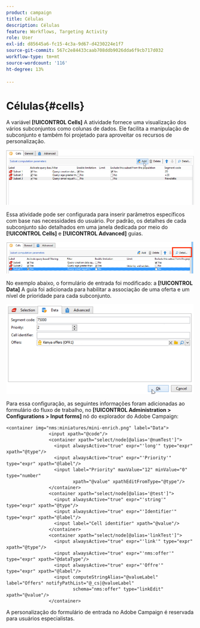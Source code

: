 ```yaml
---
product: campaign
title: Células
description: Células
feature: Workflows, Targeting Activity
role: User
exl-id: d85645a6-fc15-4c3a-9d67-d4230224e1f7
source-git-commit: 567c2e84433caab708ddb9026dda6f9cb717d032
workflow-type: tm+mt
source-wordcount: '116'
ht-degree: 13%

---
```


# Células{#cells}

A variável **[!UICONTROL Cells]** A atividade fornece uma visualização dos vários subconjuntos como colunas de dados. Ele facilita a manipulação de subconjunto e também foi projetado para aproveitar os recursos de personalização.

![](assets/wf_split_cells.png)

Essa atividade pode ser configurada para inserir parâmetros específicos com base nas necessidades do usuário. Por padrão, os detalhes de cada subconjunto são detalhados em uma janela dedicada por meio do **[!UICONTROL Cells]** e **[!UICONTROL Advanced]** guias.

![](assets/wf_split_cells_with_customization.png)

No exemplo abaixo, o formulário de entrada foi modificado: a **[!UICONTROL Data]** A guia foi adicionada para habilitar a associação de uma oferta e um nível de prioridade para cada subconjunto.

![](assets/cells-activity-sample.png)

Para essa configuração, as seguintes informações foram adicionadas ao formulário do fluxo de trabalho, no **[!UICONTROL Administration > Configurations > Input forms]** nó do explorador do Adobe Campaign:

```
<container img="nms:miniatures/mini-enrich.png" label="Data">
                <input xpath="@code"/>
                <container xpath="select/node[@alias='@numTest']">
                  <input alwaysActive="true" expr="'long'" type="expr" xpath="@type"/>
                  <input alwaysActive="true" expr="'Priority'" type="expr" xpath="@label"/>
                  <input label="Priority" maxValue="12" minValue="0" type="number"
                         xpath="@value" xpathEditFromType="@type"/>
                </container>
                <container xpath="select/node[@alias='@test']">
                  <input alwaysActive="true" expr="'string'" type="expr" xpath="@type"/>
                  <input alwaysActive="true" expr="'Identifier'" type="expr" xpath="@label"/>
                  <input label="Cell identifier" xpath="@value"/>
                </container>
                <container xpath="select/node[@alias='linkTest']">
                  <input alwaysActive="true" expr="'link'" type="expr" xpath="@type"/>
                  <input alwaysActive="true" expr="'nms:offer'" type="expr" xpath="@dataType"/>
                  <input alwaysActive="true" expr="'Offre'" type="expr" xpath="@label"/>
                  <input computeStringAlias="@valueLabel" label="Offers" notifyPathList="@_cs|@valueLabel"
                         schema="nms:offer" type="linkEdit" xpath="@value"/>
                </container>
```

A personalização do formulário de entrada no Adobe Campaign é reservada para usuários especialistas.